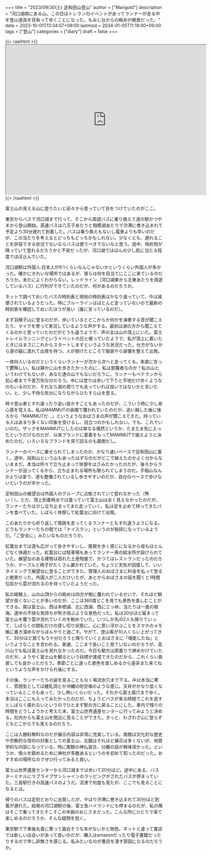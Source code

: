 +++
title = "2023/09/30(土) 足和田山登山"
author = ["Marigold"]
description = "河口湖南にある山。この日はトレランのイベントがあってランナーが走る中を登山道具を背負って歩くことになった。もみじ台からの眺めが絶景だった。"
date = 2023-10-01T13:34:07+09:00
lastmod = 2024-01-05T11:18:00+09:00
tags = ["登山"]
categories = ["diary"]
draft = false
+++

{{< rawhtml >}} <iframe src="https://www.google.com/maps/d/embed?mid=1xKcie76vxGcQ4m2uYy41yQ9wmUCsuKM&ehbc=2E312F&noprof=1" width="640" height="480"></iframe> {{< /rawhtml >}}

富士山の見える山に登りたいと前々から思っていて目をつけていたのがここ。

東京からバスで河口湖まで行って、そこから周遊バスに乗り換えて道の駅かつやまから登山開始。高速バスは八王子あたりと相模湖あたりで渋滞に巻き込まれて予定より30分遅れて到着した。バスは乗り換えもないし電車よりも早いのだが、この当たりを考えるとどっちもどっちかもしれない。少なくとも、遅れることを許容できる状況でないならバスは使うべきでないなと思う。道中、時折雨が降っていて登れるだろうかと不安だったが、河口湖ではほんの少し肌に当たる程度でほぼ止んでいた。

河口湖駅は外国人:日本人が9:1くらいなんじゃないかというくらい外国人が多かった。確かにきれいな場所ではあるが、彼らは何を目当てにここに来ているのだろうか。未だによくわからない。レッドライン（河口湖東から北東あたりを周遊しているバス）に行列ができていたのだが、何があるのだろうか。

ネットで調べておいたバスの時刻表と現地の時刻表はかなり違っていて、今は減便されているようだった。特にブルーラインはほとんど走っていないので最新の時刻表を確認しておいたほうが良い（誰に言っているのだ）。

まず羽根子山に登るのだが、歩いているとどこからか何かを演奏する音が聞こえたり、マイクを使って実況しているような声がする。最初は湖の方から聞こえてくるのかと思っていたのだがどうも違うようで、声の主は山の頂上にいた。富士トレイルランニングというイベントの日と被っていたようで、私が頂上に着いたときにはまさにこれからスタートしますというような状況だった。仕方がないから道の脇に逸れて出発を待つ。人が捌けたところで服装やら装備を整えて出発。

一体何人いるのだというくらいランナーが次から次へと走ってくる。率直に言って鬱陶しい。私は静かに山を歩きたかったのに...
私は邪魔者なのか？私の山というわけでもないが、あなた達の山でもないだろうに。ランナーもベテランから初心者まで千差万別なのだろう。中には登りは歩いて下りと平地だけ歩くようなのもいるのだか、それなら湖の周りでも走っていれば良いではないかと言いたい。と、少し不快な気分になりながらひたすら山を登る。

時々登山者とすれ違ったり追い抜かすこともあったのだが、こういう時に少し安心感を覚える。私はMAMMUTの装備で覆われていたのだが、追い越した後に後ろから「MAMMUTだ...」というようなおばさまの声が聞こえてきた。持っている人はあまり多くない印象を受けるし、目立つのかもしれない。でも、これでいいのだ。ザックをMAMMUTにしたのは単なる偶然というか、たまたま気に入ったというだけなのだが、以来ブランドに愛着をもってMAMMUTで揃えようと決めたのだ。いろいろなブランドを見て回るのも面倒だし。

ランナーのペースに乗せられてしまったのか、かなり速いペースで足和田山に着く。道中、段和山という山もあったはずなのだがどこで越えたのかよく分からないままだ。本当は所々で立ち止まって休憩をはさみたかったのだが、後ろからランナーが迫ってくるから、立ち止まれる場所も限られてしまうのだ。手稲山なんかよりは楽で、道も整備されているし歩きやすいのだが、自分のペースで歩けないというのが辛かった。

足和田山の展望台は外国人のグループに占拠されていて登れなかった（怖い！）。ただ、頂上到着時点では曇っていて富士山は全く見えなかったのだが。ランナーたちは少し立ち止まってまた走っていく。私は足を止めて持ってきたパンを食べていた。しばらく休憩して紅葉台に向けて出発。

このあたりから折り返して復路を走ってくるランナーともすれ違うようになる。どうもランナーたちの間では「ナイスラン」というのが挨拶になっているようだ。「ご安全に」みたいなものだろうか。

紅葉台までは道も広がって歩きやすいし、尾根を歩く感じになるから坂もほとんどなく快適だった。紅葉台には駐車場もあってランナー用の給水所が設けられていた。展望台のある建物は寂れた土産物屋で、かつてはレストランだったのだろうか、テーブルと椅子がたくさん置かれていた。ちょうど天気が回復して、いいタイミングで展望台に登ることができた。管理人のおばさまに料金を払って登ると絶景だった。外国人が二人だけいたが、あとからおばさまの話を聞くと1時間位前から雲が流れるのを待っていたようだった。

私の経験上、山の山頂からの眺めは四方が樹に覆われているせいで、それほど眺望が良くないことが多いのだが、ここは360度どこを見ても景色を楽しむことができる。南は富士山、西は本栖湖、北に西湖、西に三ッ峠、当たりは一面の樹海。道中の不快な気持ちが吹き飛ぶような景色だった。私は30分ほど留まって富士山を覆う雲が流れていくのを眺めていた。いつしか先の2人も降りていって、しばらくの間私だけの貸し切り状態に。心に思い浮かぶことをスマホのメモ帳に書き溜めながらぼんやりと過ごす。やがて、登山客が10人くらい上がってきて、30分ほど居てもう十分だろうと降りていくとおばさまに「堪能したね」というようなことを言われる。普通、ここまで長いこと見ていないのだろうが、高川山でも私は富士山を見れなかったのだ。今日も朝方は雨曇りで諦めかけていたのだが、ようやく富士山を観るという目標が達成できたのだから、これくらい長居しても良かっただろう。季節ごとに違った景色を楽しめるから是非また来てねというような声をかけられ後にする。

その後、ランナーたちの姿を見ることもなく鳴沢氷穴まで下る。中は本当に寒く、雰囲気としては鍾乳洞とか沖縄の防空壕のような感じ。天井がかなり低くなっているところもあって、少し怖いくらいだった。それから富士風穴まで歩く。本当はここにも入ってみたかったのだが、ちょうどバスが来る時間でこれを逃すとしばらく戻れないというのでひとまず駅の方に戻ることにした。車内で残りの時間をどうしようかと考えた末、富士山世界遺産センターに行ってみようと決める。社内からも富士山を間近に見ることができた。きっと、わざわざ山に登らずともどこからでも見えるのだろう。

ここは入館料無料なのだが展示内容は非常に充実している。南館は文化的な歴史や宗教的な信仰の対象としての富士山、北館はそれほど展示は多くないが、地質学的な内容になっている。特に南館の神仏習合、分離の話が興味深かった。というか、噴火を鎮めるために神社が多数あるというのを初めて知ったのだった。おすすめの場所なのでぜひ行ってみると良い。

富士山世界遺産センターから河口湖までは歩いて20分ほど。途中にある、バスターミナルにラブライブサンシャインのラッピングがされたバスが停まっていた。三島駅行きの高速バスのようだ。沼津で何度も見たが、ここでも見ることになるとは。

帰りのバスは定刻どおりに出発したが、やはり渋滞に巻き込まれて30分ほど到着が遅れた。始発の河口湖駅の後、富士急ハイランドにも停まるのだが、私の隣はそこで乗ってきたそこそこの年齢のおじさまだった。こんな所にひとりで来て楽しめるのだろうか、そんな疑問を抱く。

東京駅で下車後丸善に寄って面白そうな本がないかと物色。ネットと違って書店では新しい出会いがあって良いのだが、購入はamazonだったり電子書籍だったりするので申し訳無さを感じる。私みたいなのが書店を潰す原因になるのだろうか。
